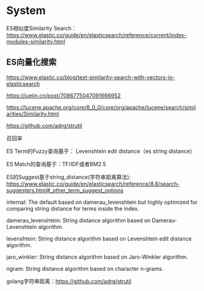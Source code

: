 # System

ES相似度Similarity Search：https://www.elastic.co/guide/en/elasticsearch/reference/current/index-modules-similarity.html

## ES向量化搜索

https://www.elastic.co/blog/text-similarity-search-with-vectors-in-elasticsearch

https://juejin.cn/post/7086775047091666952

https://lucene.apache.org/core/8_0_0/core/org/apache/lucene/search/similarities/Similarity.html

https://github.com/adrg/strutil

召回率

ES Term的Fuzzy查询基于： Levenshtein edit distance（es string distance）

ES Match的查询基于：TF/IDF或者BM2.5

ES的Suggest基于string_distance(字符串距离算法): https://www.elastic.co/guide/en/elasticsearch/reference/8.8/search-suggesters.html#_other_term_suggest_options

internal: The default based on damerau_levenshtein but highly optimized for comparing string distance for terms inside the index.

damerau_levenshtein: String distance algorithm based on Damerau-Levenshtein algorithm.

levenshtein: String distance algorithm based on Levenshtein edit distance algorithm.

jaro_winkler: String distance algorithm based on Jaro-Winkler algorithm.

ngram: String distance algorithm based on character n-grams.

golang字符串距离：https://github.com/adrg/strutil


